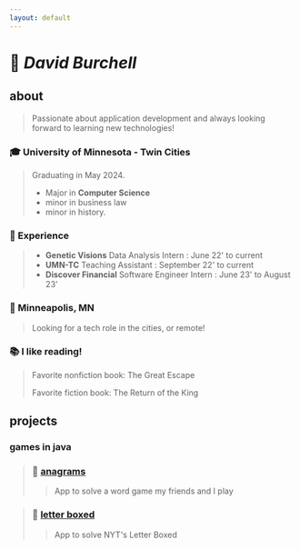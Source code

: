 ```yaml
---
layout: default
---
```


# &#x1F44B; __*David Burchell*__

## about
> Passionate about application development and always looking forward to learning new technologies!

### &#x1F393; University of Minnesota - Twin Cities
> Graduating in May 2024.
> - Major in **Computer Science**
> - minor in business law
> - minor in history.

### &#x1F4BC; Experience
> - **Genetic Visions** Data Analysis Intern : June 22' to current
> - **UMN-TC** Teaching Assistant : September 22' to current
> - **Discover Financial** Software Engineer Intern : June 23' to August 23'

### &#x1F3E1; Minneapolis, MN
> Looking for a tech role in the cities, or remote!

### &#x1F4DA; I like reading!
> Favorite nonfiction book: The Great Escape
> 
> Favorite fiction book: The Return of the King

## projects
### games in java
> ### &#x1F4D6; [anagrams](games/anagrams/docs/anagrams_docs.md) 
>> App to solve a word game my friends and I play

> ### &#x1F4DC; [letter boxed](games/letterBoxed/docs/letter_boxed_docs.md) 
>> App to solve NYT's Letter Boxed

